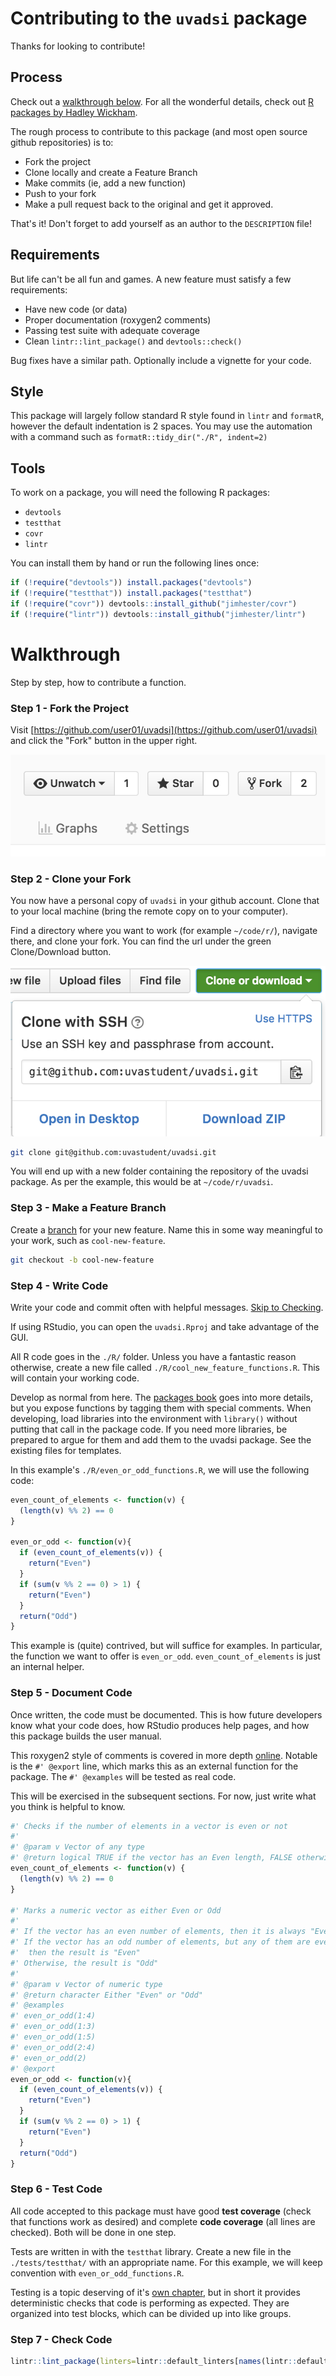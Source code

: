 # Contributing to the `uvadsi` package

Thanks for looking to contribute!

## Process

Check out a [walkthrough below](#walkthrough). For all the wonderful details, check out [R packages by Hadley Wickham](http://r-pkgs.had.co.nz/).

The rough process to contribute to this package (and most open source github repositories) is to:

 * Fork the project
 * Clone locally and create a Feature Branch
 * Make commits (ie, add a new function)
 * Push to your fork
 * Make a pull request back to the original and get it approved.

That's it! Don't forget to add yourself as an author to the `DESCRIPTION` file!

## Requirements

But life can't be all fun and games. A new feature must satisfy a few requirements:

 * Have new code (or data)
 * Proper documentation (roxygen2 comments)
 * Passing test suite with adequate coverage
 * Clean `lintr::lint_package()` and `devtools::check()`

Bug fixes have a similar path. Optionally include a vignette for your code.

## Style

This package will largely follow standard R style found in `lintr` and `formatR`, however the default indentation is 2 spaces. You may use the automation with a command such as `formatR::tidy_dir("./R", indent=2)`

## Tools

To work on a package, you will need the following R packages:

 * `devtools`
 * `testthat`
 * `covr`
 * `lintr`

You can install them by hand or run the following lines once:

```R
if (!require("devtools")) install.packages("devtools")
if (!require("testthat")) install.packages("testthat")
if (!require("covr")) devtools::install_github("jimhester/covr")
if (!require("lintr")) devtools::install_github("jimhester/lintr")
```

# Walkthrough

Step by step, how to contribute a function.

### Step 1 - Fork the Project

Visit [https://github.com/user01/uvadsi](https://github.com/user01/uvadsi) and click the "Fork" button in the upper right.

![Fork this project](assets/fork_button.png "Fork Repo")

### Step 2 - Clone your Fork

You now have a personal copy of `uvadsi` in your github account. Clone that to your local machine (bring the remote copy on to your computer).

Find a directory where you want to work (for example `~/code/r/`), navigate there, and clone your fork. You can find the url under the green Clone/Download button.

![Clone your project](assets/clone_url.png "Clone Repo")


```bash
git clone git@github.com:uvastudent/uvadsi.git
```

You will end up with a new folder containing the repository of the uvadsi package. As per the example, this would be at `~/code/r/uvadsi`.

### Step 3 - Make a Feature Branch

Create a [branch](https://www.atlassian.com/git/tutorials/using-branches) for your new feature. Name this in some way meaningful to your work, such as `cool-new-feature`.

```bash
git checkout -b cool-new-feature
```

### Step 4 - Write Code

Write your code and commit often with helpful messages. [Skip to Checking](#step-6---check-code).

If using RStudio, you can open the `uvadsi.Rproj` and take advantage of the GUI.

All R code goes in the `./R/` folder. Unless you have a fantastic reason otherwise, create a new file called `./R/cool_new_feature_functions.R`. This will contain your working code.

Develop as normal from here. The [packages book](http://r-pkgs.had.co.nz/) goes into more details, but you expose functions by tagging them with special comments. When developing, load libraries into the environment with `library()` without putting that call in the package code. If you need more libraries, be prepared to argue for them and add them to the uvadsi package. See the existing files for templates.

In this example's `./R/even_or_odd_functions.R`, we will use the following code:

```R
even_count_of_elements <- function(v) {
  (length(v) %% 2) == 0
}

even_or_odd <- function(v){
  if (even_count_of_elements(v)) {
    return("Even")
  }
  if (sum(v %% 2 == 0) > 1) {
    return("Even")
  }
  return("Odd")
}
```

This example is (quite) contrived, but will suffice for examples. In particular, the function we want to offer is `even_or_odd`. `even_count_of_elements` is just an internal helper.

### Step 5 - Document Code

Once written, the code must be documented. This is how future developers know what your code does, how RStudio produces help pages, and how this package builds the user manual.

This roxygen2 style of comments is covered in more depth [online](http://r-pkgs.had.co.nz/man.html). Notable is the `#' @export` line, which marks this as an external function for the package. The `#' @examples` will be tested as real code.

This will be exercised in the subsequent sections. For now, just write what you think is helpful to know.

```R
#' Checks if the number of elements in a vector is even or not
#'
#' @param v Vector of any type
#' @return logical TRUE if the vector has an Even length, FALSE otherwise
even_count_of_elements <- function(v) {
  (length(v) %% 2) == 0
}

#' Marks a numeric vector as either Even or Odd
#'
#' If the vector has an even number of elements, then it is always "Even"
#' If the vector has an odd number of elements, but any of them are even
#'  then the result is "Even"
#' Otherwise, the result is "Odd"
#'
#' @param v Vector of numeric type
#' @return character Either "Even" or "Odd"
#' @examples
#' even_or_odd(1:4)
#' even_or_odd(1:3)
#' even_or_odd(1:5)
#' even_or_odd(2:4)
#' even_or_odd(2)
#' @export
even_or_odd <- function(v){
  if (even_count_of_elements(v)) {
    return("Even")
  }
  if (sum(v %% 2 == 0) > 1) {
    return("Even")
  }
  return("Odd")
}
```

### Step 6 - Test Code

All code accepted to this package must have good **test coverage** (check that functions work as desired) and complete **code coverage** (all lines are checked). Both will be done in one step.

Tests are written in with the `testthat` library. Create a new file in the `./tests/testthat/` with an appropriate name. For this example, we will keep convention with `even_or_odd_functions.R`.

Testing is a topic deserving of it's [own chapter](http://r-pkgs.had.co.nz/tests.html), but in short it provides deterministic checks that code is performing as expected. They are organized into test blocks, which can be divided up into like groups.



### Step 7 - Check Code


```R
lintr::lint_package(linters=lintr::default_linters[names(lintr::default_linters) != "object_usage_linter"])
```
